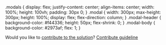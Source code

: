   

.modals {
  display: flex;
  justify-content: center;
  align-items: center;
  width: 100%;
  height: 100vh;
  padding: 30px 0;
}
.modal {
  width: 300px;
  max-height: 300px;
  height: 100%;
  display: flex;
  flex-direction: column;
}
.modal-header {
  background-color: #f44336;
  height: 50px;
  flex-shrink: 0;
}
.modal-body {
  background-color: #2973af;
    flex: 1;
}



Would you like to [contribute to the solution](https://github.com/BFEdev/BFE.dev-solutions/blob/main/css/modal-with-max-height_en.md)? [Contribute guideline](https://github.com/BFEdev/BFE.dev-solutions#how-to-contribute)
